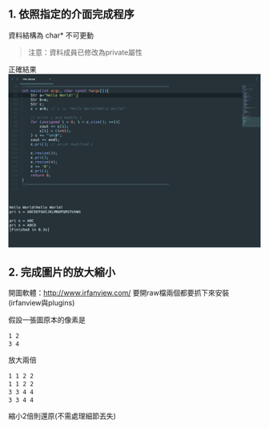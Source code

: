 ## 1. 依照指定的介面完成程序
資料結構為 char* 不可更動  

> 注意：資料成員已修改為private屬性

正確結果  
![](https://github.com/hunandy14/Cpp_Concept/blob/master/class11/Str.png)

## 2. 完成圖片的放大縮小
開圖軟體：http://www.irfanview.com/
要開raw檔兩個都要抓下來安裝(irfanview與plugins)


假設一張圖原本的像素是

```t
1 2
3 4
```

放大兩倍

```t
1 1 2 2
1 1 2 2
3 3 4 4
3 3 4 4
```

縮小2倍則還原(不需處理細節丟失)

